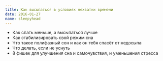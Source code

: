 ```yaml
---
title: Как высыпаться в условиях нехватки времени
date: 2016-01-27
name: sleepyhead
---
```


- Как спать меньше, а высыпаться лучше
- Как стабилизировать свой режим сна
- Что такое полифазный сон и как он тебя спасёт от недосыпа
- Что делать, если не уснуть
- 8 фишек для улучшения сна и самочувствия, и уменьшения стресса